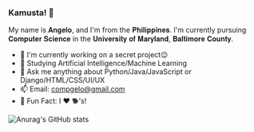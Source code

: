 ### Kamusta! 👋

My name is 𝐀𝐧𝐠𝐞𝐥𝐨, and I'm from the 𝐏𝐡𝐢𝐥𝐢𝐩𝐩𝐢𝐧𝐞𝐬. I'm currently pursuing 𝐂𝐨𝐦𝐩𝐮𝐭𝐞𝐫 𝐒𝐜𝐢𝐞𝐧𝐜𝐞 in the 𝐔𝐧𝐢𝐯𝐞𝐫𝐬𝐢𝐭𝐲 𝐨𝐟 𝐌𝐚𝐫𝐲𝐥𝐚𝐧𝐝, 𝐁𝐚𝐥𝐭𝐢𝐦𝐨𝐫𝐞 𝐂𝐨𝐮𝐧𝐭𝐲. 

- 🔭 I'm currently working on a secret project😉
- 🤖 Studying Artificial Intelligence/Machine Learning
- 💬 Ask me anything about Python/Java/JavaScript or Django/HTML/CSS/UI/UX
- 📫 Email: compgelo@gmail.com
- 🤔 Fun Fact: I ❤️ 🐕's!

![Anurag's GitHub stats](https://github-readme-stats.vercel.app/api?username=veotic&theme=material-palenight&show_icons=true)

